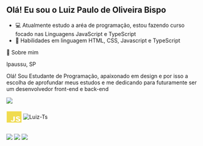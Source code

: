 ## Olá! Eu sou o Luiz Paulo de Oliveira Bispo

- 💻 Atualmente estudo a aréa de programação, estou fazendo curso focado nas Linguagens JavaScript e TypeScript <br>
- 🤹 Habilidades em linguagem HTML, CSS, Javascript e TypeScript <br>



🤵 Sobre mim


Ipaussu, SP 

Olá! Sou Estudante de Programação, apaixonado em design e por isso a escolha de aprofundar meus estudos e me dedicando para futuramente ser um desenvolvedor front-end e back-end


<div>
 <img height="180em" src="https://github-readme-stats.vercel.app/api/top-langs/?username=ThiagoZanotto&layout=compact&langs_count=7&theme=dark"/>
</div>


<div style="display: inline_block"><br>
  <img align="center" alt="Luiz-Js" height="30" width="40" src="https://raw.githubusercontent.com/devicons/devicon/master/icons/javascript/javascript-plain.svg">
  
  <img align="center" alt="Luiz-Ts" height="30" width="40" src="https://cdn.jsdelivr.net/gh/devicons/devicon/icons/adonisjs/adonisjs-original.svg" />
  </div>
         
 
##

<div>
   <a href="https://www.instagram.com/luizpaulo.8/" target="_blank"><img src="https://img.shields.io/badge/-Instagram-%23E4405F?style=for-the-badge&logo=instagram&logoColor=white" target="_blank"></a>
   <a href="mailto:luizpaulosk8@icloud.com target="_blank"><img src="https://img.shields.io/badge/iCloud-3693F3?style=for-the-badge&logo=iCloud&logoColor=white" target="_blank"></a>
    <a href="mailto:luizpaulobispo8@gmail.com
"><img src="https://img.shields.io/badge/-Gmail-%23333?style=for-the-badge&logo=gmail&logoColor=white" target="_blank"></a>
